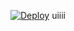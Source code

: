 [![Deploy](https://www.herokucdn.com/deploy/button.svg)](https://www.heroku.com/deploy?template=https://github.com/Thor-Ragnarok/slam-mirrorbot)
uiiii
